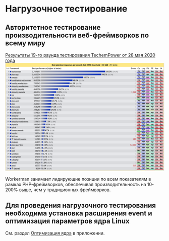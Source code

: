 # Нагрузочное тестирование

## Авторитетное тестирование производительности веб-фреймворков по всему миру
[Результаты 19-го раунда тестирования TechemPower от 28 мая 2020 года](https://www.techempower.com/benchmarks/#section=data-r19&hw=ph&test=plaintext&l=zik073-1r)
![](../images/screenshot_1591597887795.png)

Workerman занимает лидирующие позиции по всем показателям в рамках PHP-фреймворков, обеспечивая производительность на 10-200% выше, чем у традиционных фреймворков.

## Для проведения нагрузочного тестирования необходима установка расширения event и оптимизация параметров ядра Linux
См. раздел [Оптимизация ядра](kernel-optimization.md) в приложении.
